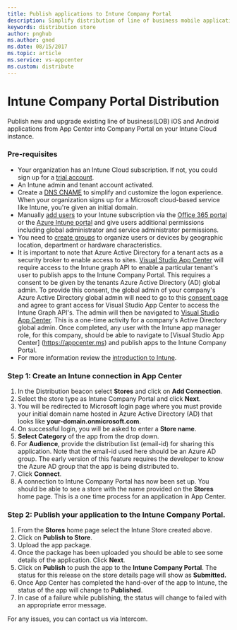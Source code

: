 ```yaml
---
title: Publish applications to Intune Company Portal
description: Simplify distribution of line of business mobile applications to the Company Portal on Intune
keywords: distribution store
author: pnghub
ms.author: gned
ms.date: 08/15/2017
ms.topic: article
ms.service: vs-appcenter
ms.custom: distribute
---
```


# Intune Company Portal Distribution 

Publish new and upgrade existing line of business(LOB) iOS and Android applications from App Center into Company Portal on your Intune Cloud instance.

### Pre-requisites

* Your organization has an Intune Cloud subscription. If not, you could sign up for a [trial account](https://portal.office.com/Signup/Signup.aspx?OfferId=40BE278A-DFD1-470a-9EF7-9F2596EA7FF9&dl=INTUNE_A&ali=1#0%20).
* An Intune admin and tenant account activated. 
* Create a [DNS CNAME](https://docs.microsoft.com/intune/custom-domain-name-configure) to simplify and customize the logon experience. When your organization signs up for a Microsoft cloud-based service like Intune, you're given an initial domain.
* Manually [add users](https://docs.microsoft.com/intune/users-add) to your Intune subscription via the [Office 365 portal](https://www.office.com/signin) or the [Azure Intune portal](https://portal.azure.com/#blade/Microsoft_Intune_DeviceSettings/ExtensionLandingBlade/overview) and give users additional permissions including global administrator and service administrator permissions.
* You need to [create groups](https://docs.microsoft.com/intune/groups-add) to organize users or devices by geographic location, department or hardware characteristics.
* It is important to note that Azure Active Directory for a tenant acts as a security broker to enable access to sites. [Visual Studio App Center](https://appcenter.ms) will require access to the Intune graph API to enable a particular tenant's user to publish apps to the Intune Company Portal. This requires a consent to be given by the tenants Azure Active Directory (AD) global admin. To provide this consent, the global admin of your company's Azure Active Directory global admin will need to go to this [consent page](https://login.microsoftonline.com/common/adminconsent?client_id=9aa18e05-1deb-4254-98a8-fab3591a3ad3&redirect_uri=https://appcenter.ms) and agree to grant access for Visual Studio App Center to access the Intune Graph API's. The admin will then be navigated to [Visual Studio App Center](https://appcenter.ms). This is a one-time activity for a company's Active Directory global admin. Once completed, any user with the Intune app manager role, for this company, should be able to navigate to [Visual Studio App Center] (https://appcenter.ms) and publish apps to the Intune Company Portal.
* For more information review the [introduction to Intune](https://docs.microsoft.com/intune/introduction-intune).


### Step 1: Create an Intune connection in App Center

1. In the Distribution beacon select **Stores** and click on **Add Connection**.  
2. Select the store type as Intune Company Portal and click **Next**. 
3. You will be redirected to Microsoft login page where you must provide your initial domain name hosted in Azure Active Directory (AD) that looks like **your-domain.onmicrosoft.com**.
4. On successful login, you will be asked to enter a **Store name**.
5. **Select Category** of the app from the drop down. 
6. For **Audience**, provide the distribution list (email-id) for sharing this application. Note that the email-id used here should be an Azure AD group. The early version of this feature requires the developer to know the Azure AD group that the app is being distributed to.
7. Click **Connect**.
8. A connection to Intune Company Portal has now been set up. You should be able to see a store with the name provided on the **Stores** home page. This is a one time process for an application in App Center.

### Step 2: Publish your application to the Intune Company Portal.

1. From the **Stores** home page select the Intune Store created above. 
2. Click on **Publish to Store**.
3. Upload the app package. 
4. Once the package has been uploaded you should be able to see some details of the application. Click **Next**.
5. Click on **Publish** to push the app to the **Intune Company Portal**. The status for this release on the store details page will show as **Submitted.**
6. Once App Center has completed the hand-over of the app to Intune, the status of the app will change to **Published**.
7. In case of a failure while publishing, the status will change to failed with an appropriate error message. 

For any issues, you can contact us via Intercom. 
